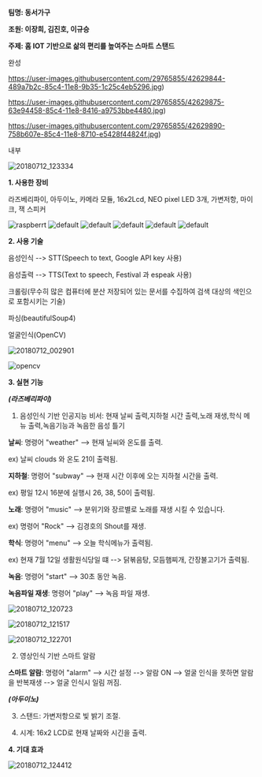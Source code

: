 __팀명: 동서가구__

__조원: 이장희, 김진호, 이규승__

__주제: 홈 IOT 기반으로 삶의 편리를 높여주는 스마트 스탠드__

완성

https://user-images.githubusercontent.com/29765855/42629844-489a7b2c-85c4-11e8-9b35-1c25c4eb5296.jpg)

https://user-images.githubusercontent.com/29765855/42629875-63e94458-85c4-11e8-8416-a9753bbe4480.jpg)

https://user-images.githubusercontent.com/29765855/42629890-758b607e-85c4-11e8-8710-e5428f44824f.jpg)

내부

![20180712_123334](https://user-images.githubusercontent.com/29765855/42611198-ec5a656e-85cf-11e8-83a3-eaf96049e0cc.jpg)

__1. 사용한 장비__

라즈베리파이, 아두이노, 카메라 모듈, 16x2Lcd, NEO pixel LED 3개, 가변저항, 마이크, 잭 스피커 

![raspberrt](https://user-images.githubusercontent.com/29765855/42580089-b5863204-8564-11e8-80e3-e3d4b1562bc6.jpg)
![default](https://user-images.githubusercontent.com/29765855/42580211-009f1be8-8565-11e8-8514-8cc2877a6890.png)
![default](https://user-images.githubusercontent.com/29765855/42580303-27b97f84-8565-11e8-954d-a45ae3e0c73b.jpg)
![default](https://user-images.githubusercontent.com/29765855/42580631-f13a2ade-8565-11e8-9296-d97f184e5b77.jpg)
![default](https://user-images.githubusercontent.com/29765855/42580646-f94b15ee-8565-11e8-8f29-9ff2d4fde2b1.jpg)
![default](https://user-images.githubusercontent.com/29765855/42580658-fecdd006-8565-11e8-91eb-3e0e8bc1b647.jpg)

__2. 사용 기술__

음성인식 --> STT(Speech to text, Google API key 사용) 

음성출력 --> TTS(Text to speech, Festival 과 espeak 사용)

크롤링(무수히 많은 컴퓨터에 분산 저장되어 있는 문서를 수집하여 검색 대상의 색인으로 포함시키는 기술)

파싱(beautifulSoup4)

얼굴인식(OpenCV)

![20180712_002901](https://user-images.githubusercontent.com/29765855/42582655-b231be1a-856a-11e8-9ad1-deaa5100a9b7.jpg)

![opencv](https://user-images.githubusercontent.com/29765855/42582391-ec0349b6-8569-11e8-8fe0-163004abd48d.jpg)

__3. 실현 기능__

___(라즈베리파이)___

1. 음성인식 기반 인공지능 비서: 현재 날씨 출력,지하철 시간 출력,노래 재생,학식 메뉴 출력,녹음기능과 녹음한 음성 틀기

__날씨__: 명령어 "weather" --> 현재 닐씨와 온도를 출력. 

ex) 날씨 clouds 와 온도 21이 출력됨. 

__지하철__: 명령어 "subway" --> 현재 시간 이후에 오는 지하철 시간을 출력. 

ex) 평일 12시 16분에 실행시 26, 38, 50이 출력됨.

__노래__: 명령어 "music" --> 분위기와 장르별로 노래를 재생 시킬 수 있습니다. 

ex) 명령어 "Rock" --> 김경호의 Shout를 재생.

__학식__: 명령어 "menu" --> 오늘 학식메뉴가 출력됨. 

ex) 현재 7월 12일 생활원식당일 떄 --> 닭볶음탕, 모듬햄찌개, 간장불고기가 출력됨.

__녹음__: 명령어 "start" --> 30초 동안 녹음.

__녹음파일 재생__: 명령어 "play" --> 녹음 파일 재생.

![20180712_120723](https://user-images.githubusercontent.com/29765855/42610664-91f9be28-85cd-11e8-9680-bc58cebe7631.jpg)

![20180712_121517](https://user-images.githubusercontent.com/29765855/42610780-f950d1e2-85cd-11e8-81b2-3150dd95f241.jpg)

![20180712_122701](https://user-images.githubusercontent.com/29765855/42611028-0b2c5fe8-85cf-11e8-83bd-dc6832061d2b.jpg)

2. 영상인식 기반 스마트 알람

__스마트 알람__: 명령어 "alarm" --> 시간 설정 --> 알람 ON --> 얼굴 인식을 못하면 알람을 반복재생 --> 얼굴 인식시 일림 꺼짐.

___(아두이노)___

3. 스탠드: 가변저항으로 빛 밝기 조절.

4. 시계: 16x2 LCD로 현재 날짜와 시긴을 출력.

__4. 기대 효과__

![20180712_124412](https://user-images.githubusercontent.com/29765855/42611502-72688a7c-85d1-11e8-84ae-89362ef4a6d6.png)

